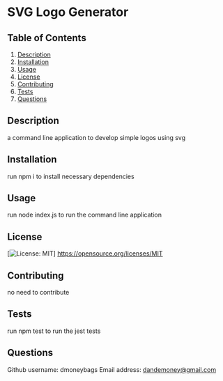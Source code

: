 
# SVG Logo Generator

## Table of Contents

1. [Description](#Description)
2. [Installation](#Installation)
3. [Usage](#Usage)
4. [License](#License)
5. [Contributing](#contributing)
6. [Tests](#tests)
7. [Questions](#questions)

## Description

a command line application to develop simple logos using svg

## Installation

run npm i to install necessary dependencies

## Usage

run node index.js to run the command line application 

## License


  [![License: MIT](https://img.shields.io/badge/License-MIT-yellow.svg)]
  https://opensource.org/licenses/MIT
  

## Contributing

no need to contribute

## Tests

run npm test to run the jest tests

## Questions

Github username:
dmoneybags
Email address:
dandemoney@gmail.com
